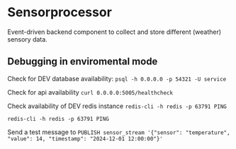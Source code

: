 # Sensorprocessor
 
 Event-driven backend component to collect and store different (weather) sensory data. 

 ## Debugging in enviromental mode

 Check for DEV database availability:
 `psql -h 0.0.0.0 -p 54321 -U service`

Check for api availability
 `curl 0.0.0.0:5005/healthcheck`

Check availability of DEV redis instance
 `redis-cli -h redis -p 63791 PING`

 `redis-cli -h redis -p 63791 PING`

 Send a test message to
 `PUBLISH sensor_stream '{"sensor": "temperature", "value": 14, "timestamp": "2024-12-01 12:00:00"}'`







